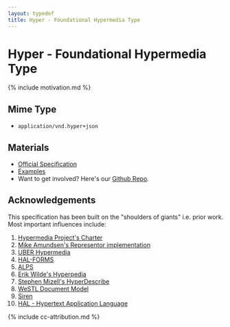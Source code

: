 ```yaml
---
layout: typedef
title: Hyper - Foundational Hypermedia Type
---
```


# Hyper - Foundational Hypermedia Type

{% include motivation.md %}

## Mime Type

-  `application/vnd.hyper+json`

## Materials

- [Official Specification](/spec.html)
- [Examples](/examples)
- Want to get involved? Here's our [Github Repo](http://github.com/inadarei/hyper).

## Acknowledgements

This specification has been built on the "shoulders of giants" i.e. prior work.
Most important influences include:

1. [Hypermedia Project's Charter](https://github.com/the-hypermedia-project/charter)
1. [Mike Amundsen's Representor implementation](https://github.com/apiacademy/representor)
1. [UBER Hypermedia](http://uberhypermedia.org)
1. [HAL-FORMS](https://rwcbook.github.io/hal-forms/)
1. [ALPS](http://alps.io/spec/)
1. [Erik Wilde's Hyperpedia](https://github.com/dret/hyperpedia)
1. [Stephen Mizell's HyperDescribe](https://github.com/smizell/hyperdescribe)
1. [WeSTL Document Model](https://rwcbook.github.io/wstl-spec/)
1. [Siren](https://github.com/kevinswiber/siren)
1. [HAL - Hypertext Application Language](http://stateless.co/hal_specification.html)

{% include cc-attribution.md %}
